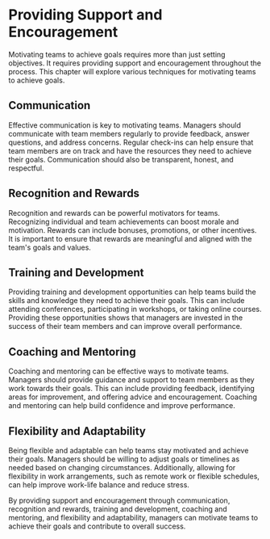 # Providing Support and Encouragement

Motivating teams to achieve goals requires more than just setting objectives. It requires providing support and encouragement throughout the process. This chapter will explore various techniques for motivating teams to achieve goals.

Communication
-------------

Effective communication is key to motivating teams. Managers should communicate with team members regularly to provide feedback, answer questions, and address concerns. Regular check-ins can help ensure that team members are on track and have the resources they need to achieve their goals. Communication should also be transparent, honest, and respectful.

Recognition and Rewards
-----------------------

Recognition and rewards can be powerful motivators for teams. Recognizing individual and team achievements can boost morale and motivation. Rewards can include bonuses, promotions, or other incentives. It is important to ensure that rewards are meaningful and aligned with the team's goals and values.

Training and Development
------------------------

Providing training and development opportunities can help teams build the skills and knowledge they need to achieve their goals. This can include attending conferences, participating in workshops, or taking online courses. Providing these opportunities shows that managers are invested in the success of their team members and can improve overall performance.

Coaching and Mentoring
----------------------

Coaching and mentoring can be effective ways to motivate teams. Managers should provide guidance and support to team members as they work towards their goals. This can include providing feedback, identifying areas for improvement, and offering advice and encouragement. Coaching and mentoring can help build confidence and improve performance.

Flexibility and Adaptability
----------------------------

Being flexible and adaptable can help teams stay motivated and achieve their goals. Managers should be willing to adjust goals or timelines as needed based on changing circumstances. Additionally, allowing for flexibility in work arrangements, such as remote work or flexible schedules, can help improve work-life balance and reduce stress.

By providing support and encouragement through communication, recognition and rewards, training and development, coaching and mentoring, and flexibility and adaptability, managers can motivate teams to achieve their goals and contribute to overall success.
